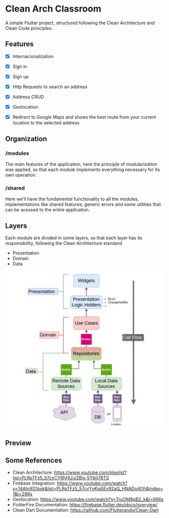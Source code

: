 # Clean Arch Classroom

A simple Flutter project, structured following the Clean Architecture and Clean Code principles.


## Features

- [x] Internacionalization
- [x] Sign in
- [x] Sign up
- [x] Http Requests to search an address
- [x] Address CRUD
- [x] Geolocation
- [x] Redirect to Google Maps and shows the best route from your current location to the selected address      

  
## Organization

### /modules

The main features of the application, here the principle of modularization was applied, so that each module implements everything necessary for its own operation.

### /shared

Here we'll have the fundamental functionality to all the modules, implementations like shared features, generic errors and some utilities that can be acessed to the entire application.

## Layers

Each module are divided in some layers, so that each layer has its responsibility, following the Clean Architecture standard.

- Presentation
- Domain
- Data


<div align="center"> 
  <img src="https://github.com/joaovictorgarcia10/clean_arch_aula/blob/master/assets/images/git/data-flow.png" width="500" height="500"/>
</div>

## Preview


## Some References

- Clean Architecture: https://www.youtube.com/playlist?list=PLRpTFz5_57cvCYRhHUui2Bis-5Ybh78TS
- Firebase Integration: https://www.youtube.com/watch?v=14Ahr8S1psk&list=PLRpTFz5_57cvYvKja5Ex92aQ_HNADo4Oh&index=1&t=266s
- Geolocation: https://www.youtube.com/watch?v=TruOM8pB2_k&t=666s
- FlutterFire Documentation: https://firebase.flutter.dev/docs/overview/
- Clean Dart Documentation: https://github.com/Flutterando/Clean-Dart



